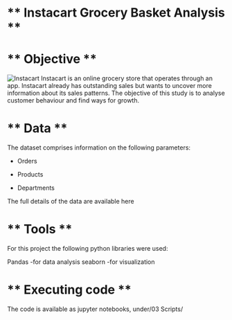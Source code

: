 # ** Instacart Grocery Basket Analysis **


# ** Objective **
![Instacart](https://icon-icons.com/icon/instacart-logo/169661)
Instacart is an online grocery store that operates through an app. Instacart already has outstanding sales but wants to uncover more information
about its sales patterns. The objective of this study is to analyse customer behaviour and find ways for growth.

# ** Data **

The dataset comprises information on the following parameters:

- Orders
* Products
+ Departments

The full details of the data are available here [](https://www.instacart.com/datasets/grocery-shopping-2017)

# ** Tools **

For this project the following python libraries were used:

Pandas -for data analysis
seaborn -for visualization

# ** Executing code **

The code is available as jupyter notebooks, under/03 Scripts/

